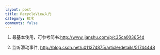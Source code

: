```yaml
---
layout: post
title: RecycleView入门
category: 技术
comments: false
---
```


1. 最基本使用，可参考简书:<http://www.jianshu.com/p/c35ca003654d>

2. 监听滑动事件, <http://blog.csdn.net/u011374875/article/details/51744448>